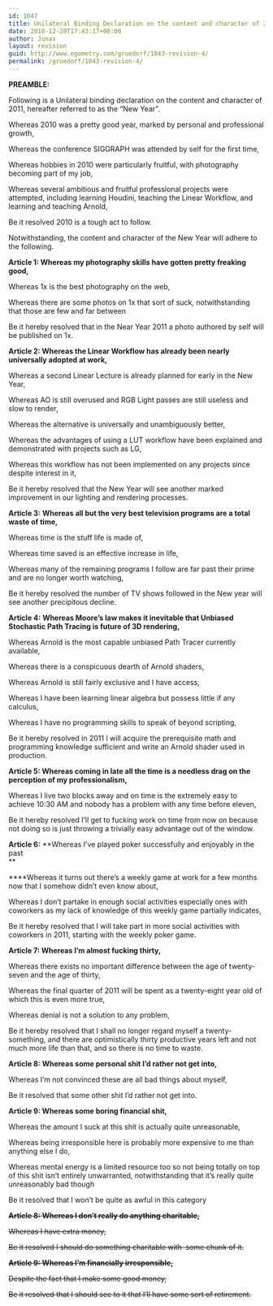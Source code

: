 ```yaml
---
id: 1047
title: Unilateral Binding Declaration on the content and character of 2011
date: 2010-12-28T17:43:17+00:00
author: Jonas
layout: revision
guid: http://www.egometry.com/gruedorf/1043-revision-4/
permalink: /gruedorf/1043-revision-4/
---
```

**PREAMBLE:** 

Following is a Unilateral binding declaration on the content and character of 2011, hereafter referred to as the &#8220;New Year&#8221;.

Whereas 2010 was a pretty good year, marked by personal and professional growth,

Whereas the conference SIGGRAPH was attended by self for the first time,

Whereas hobbies in 2010 were particularly fruitful, with photography becoming part of my job,

Whereas several ambitious and fruitful professional projects were attempted, including learning Houdini, teaching the Linear Workflow, and learning and teaching Arnold,

Be it resolved 2010 is a tough act to follow.

Notwithstanding, the content and character of the New Year will adhere to the following.

**Article 1: Whereas my photography skills have gotten pretty freaking good,**

Whereas 1x is the best photography on the web,

Whereas there are some photos on 1x that sort of suck, notwithstanding that those are few and far between

Be it hereby resolved that in the Near Year 2011 a photo authored by self will be published on 1x.

<!--more-->

**Article 2: Whereas the Linear Workflow has already been nearly universally adopted at work,**

Whereas a second Linear Lecture is already planned for early in the New Year,

Whereas AO is still overused and RGB Light passes are still useless and slow to render,

Whereas the alternative is universally and unambiguously better,

Whereas the advantages of using a LUT workflow have been explained and demonstrated with projects such as LG,

Whereas this workflow has not been implemented on any projects since despite interest in it,

Be it hereby resolved that the New Year will see another marked improvement in our lighting and rendering processes.

**Article 3:** **Whereas all but the very best television programs are a total waste of time,**

Whereas time is the stuff life is made of,

Whereas time saved is an effective increase in life,

Whereas many of the remaining programs I follow are far past their prime and are no longer worth watching,

Be it hereby resolved the number of TV shows followed in the New year will see another precipitous decline.

**Article 4:** **Whereas Moore&#8217;s law makes it inevitable that Unbiased Stochastic Path Tracing is future of 3D rendering,**

Whereas Arnold is the most capable unbiased Path Tracer currently available,

Whereas there is a conspicuous dearth of Arnold shaders,

Whereas Arnold is still fairly exclusive and I have access,

Whereas I have been learning linear algebra but possess little if any calculus,

Whereas I have no programming skills to speak of beyond scripting,

Be it hereby resolved in 2011 I will acquire the prerequisite math and programming knowledge sufficient and write an Arnold shader used in production.

**Article 5: Whereas coming in late all the time is a needless drag on the perception of my professionalism,**

Whereas I live two blocks away and on time is the extremely easy to achieve 10:30 AM and nobody has a problem with any time before eleven,

Be it hereby resolved I&#8217;ll get to fucking work on time from now on because not doing so is just throwing a trivially easy advantage out of the window.

**Article 6:** **Whereas I&#8217;ve played poker successfully and enjoyably in the past  
** 

 ****Whereas it turns out there&#8217;s a weekly game at work for a few months now that I somehow didn&#8217;t even know about,

Whereas I don&#8217;t partake in enough social activities especially ones with coworkers as my lack of knowledge of this weekly game partially indicates,

Be it hereby resolved that I will take part in more social activities with coworkers in 2011, starting with the weekly poker game.

**Article 7: Whereas I&#8217;m almost fucking thirty,**

Whereas there exists no important difference between the age of twenty-seven and the age of thirty,

Whereas the final quarter of 2011 will be spent as a twenty-eight year old of which this is even more true,

Whereas denial is not a solution to any problem,

Be it hereby resolved that I shall no longer regard myself a twenty-something, and there are optimistically thirty productive years left and not much more life than that, and so there is no time to waste.

**Article 8: Whereas some personal shit I&#8217;d rather not get into,**

Whereas I&#8217;m not convinced these are all bad things about myself,

Be it resolved that some other shit I&#8217;d rather not get into.

**Article 9: Whereas some boring financial shit,**

Whereas the amount I suck at this shit is actually quite unreasonable,

Whereas being irresponsible here is probably more expensive to me than anything else I do,

Whereas mental energy is a limited resource too so not being totally on top of this shit isn&#8217;t entirely unwarranted, notwithstanding that it&#8217;s really quite unreasonably bad though

Be it resolved that I won&#8217;t be quite as awful in this category

<span style="text-decoration: line-through;"><strong>Article 8: Whereas I don&#8217;t really do anything charitable,</strong></span>

<span style="text-decoration: line-through;">Whereas I have extra money,</span>

<span style="text-decoration: line-through;">Be it resolved I should do something charitable with  some chunk of it.</span>

<span style="text-decoration: line-through;"><strong>Article 9: Whereas I&#8217;m financially irresponsible,</strong></span>

<span style="text-decoration: line-through;">Despite the fact that I make some good money,</span>

<span style="text-decoration: line-through;">Be it resolved that I should see to it that I&#8217;ll have some sort of retirement.</span>